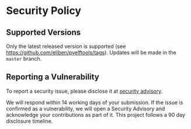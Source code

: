 # Security Policy

## Supported Versions

Only the latest released version is supported
(see https://github.com/eliben/pyelftools/tags). Updates will be made in
the `master` branch.

## Reporting a Vulnerability

To report a security issue, please disclose it at
[security advisory](https://github.com/eliben/pyelftools/security/advisories/new).

We will respond within 14 working days of your submission. If the issue is
confirmed as a vulnerability, we will open a Security Advisory and acknowledge
your contributions as part of it. This project follows a 90 day
disclosure timeline.
